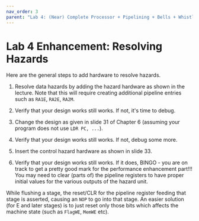 ```yaml
---
nav_order: 3
parent: "Lab 4: (Near) Complete Processor + Pipelining + Bells + Whistles"
---
```

# Lab 4 Enhancement: Resolving Hazards

Here are the general steps to add hardware to resolve hazards.

1. Resolve data hazards by adding the hazard hardware as shown in the lecture. Note that this will require creating additional pipeline entries such as `RA1E`, `RA2E`, `RA2M`.

2. Verify that your design works still works. If not, it's time to debug. 

3. Change the design as given in slide 31 of Chapter 6 (assuming your program does not use `LDR PC, ...`).

4. Verify that your design works still works. If not, debug some more. 

5. Insert the control hazard hardware as shown in slide 33.

6. Verify that your design works still works. If it does, BINGO - you are on track to get a pretty good mark for the performance enhancement part!!! You may need to clear (parts of) the pipeline registers to have proper initial values for the various outputs of the hazard unit.

While flushing a stage, the reset/CLR for the pipeline register feeding that stage is asserted, causing an `NOP` to go into that stage. An easier solution (for E and later stages) is to just reset only those bits which affects the machine state (such as `FlagWE`, `MemWE` etc).